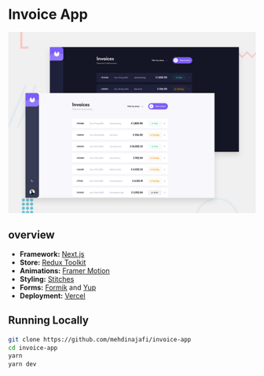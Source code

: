 # Invoice App

!["invoice app"](https://github.com/mehdinajafi/invoice-app/blob/main/public/images/preview.jpeg?raw=true)

## overview

- **Framework:** [Next.js](https://nextjs.org/)
- **Store:** [Redux Toolkit](https://redux-toolkit.js.org/)
- **Animations:** [Framer Motion](https://www.framer.com/motion/)
- **Styling:** [Stitches](https://stitches.dev/)
- **Forms:** [Formik](https://formik.org/) and [Yup](https://www.npmjs.com/package/yup)
- **Deployment:** [Vercel](https://vercel.com/)

## Running Locally

```bash
git clone https://github.com/mehdinajafi/invoice-app
cd invoice-app
yarn
yarn dev
```
